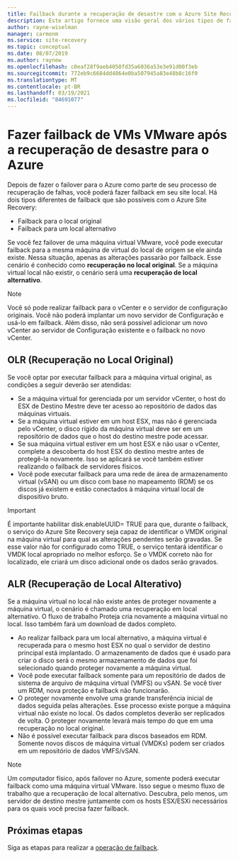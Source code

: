 ```yaml
---
title: Failback durante a recuperação de desastre com o Azure Site Recovery | Microsoft Docs
description: Este artigo fornece uma visão geral dos vários tipos de failback e advertências a serem considerados durante o failback no local durante a recuperação de desastre com o serviço Azure Site Recovery.
author: rayne-wiselman
manager: carmonm
ms.service: site-recovery
ms.topic: conceptual
ms.date: 08/07/2019
ms.author: raynew
ms.openlocfilehash: c0eaf28f9aeb4050fd35a6036a53e3e91d00f3eb
ms.sourcegitcommit: 772eb9c6684dd4864e0ba507945a83e48b8c16f0
ms.translationtype: MT
ms.contentlocale: pt-BR
ms.lasthandoff: 03/19/2021
ms.locfileid: "84691077"
---
```

# <a name="failback-of-vmware-vms-after-disaster-recovery-to-azure"></a>Fazer failback de VMs VMware após a recuperação de desastre para o Azure

Depois de fazer o failover para o Azure como parte de seu processo de recuperação de falhas, você poderá fazer failback em seu site local. Há dois tipos diferentes de failback que são possíveis com o Azure Site Recovery: 

- Failback para o local original 
- Failback para um local alternativo

Se você fez failover de uma máquina virtual VMware, você pode executar failback para a mesma máquina de virtual do local de origem se ele ainda existe. Nessa situação, apenas as alterações passarão por failback. Esse cenário é conhecido como **recuperação no local original**. Se a máquina virtual local não existir, o cenário será uma **recuperação de local alternativo**.

> [!NOTE]
> Você só pode realizar failback para o vCenter e o servidor de configuração originais. Você não poderá implantar um novo servidor de Configuração e usá-lo em failback. Além disso, não será possível adicionar um novo vCenter ao servidor de Configuração existente e o failback no novo vCenter.

## <a name="original-location-recovery-olr"></a>OLR (Recuperação no Local Original)
Se você optar por executar failback para a máquina virtual original, as condições a seguir deverão ser atendidas:

* Se a máquina virtual for gerenciada por um servidor vCenter, o host do ESX de Destino Mestre deve ter acesso ao repositório de dados das máquinas virtuais.
* Se a máquina virtual estiver em um host ESX, mas não é gerenciada pelo vCenter, o disco rígido da máquina virtual deve ser em um repositório de dados que o host do destino mestre pode acessar.
* Se sua máquina virtual estiver em um host ESX e não usar o vCenter, complete a descoberta do host ESX do destino mestre antes de protegê-la novamente. Isso se aplicará se você também estiver realizando o failback de servidores físicos.
* Você pode executar failback para uma rede de área de armazenamento virtual (vSAN) ou um disco com base no mapeamento (RDM) se os discos já existem e estão conectados à máquina virtual local de dispositivo bruto.

> [!IMPORTANT]
> É importante habilitar disk.enableUUID= TRUE para que, durante o failback, o serviço do Azure Site Recovery seja capaz de identificar o VMDK original na máquina virtual para qual as alterações pendentes serão gravadas. Se esse valor não for configurado como TRUE, o serviço tentará identificar o VMDK local apropriado no melhor esforço. Se o VMDK correto não for localizado, ele criará um disco adicional onde os dados serão gravados.

## <a name="alternate-location-recovery-alr"></a>ALR (Recuperação de Local Alterativo)
Se a máquina virtual no local não existe antes de proteger novamente a máquina virtual, o cenário é chamado uma recuperação em local alternativo. O fluxo de trabalho Proteja cria novamente a máquina virtual no local. Isso também fará um download de dados completo.

* Ao realizar failback para um local alternativo, a máquina virtual é recuperada para o mesmo host ESX no qual o servidor de destino principal está implantado. O armazenamento de dados que é usado para criar o disco será o mesmo armazenamento de dados que foi selecionado quando proteger novamente a máquina virtual.
* Você pode executar failback somente para um repositório de dados de sistema de arquivo de máquina virtual (VMFS) ou vSAN. Se você tiver um RDM, nova proteção e failback não funcionarão.
* O proteger novamente envolve uma grande transferência inicial de dados seguida pelas alterações. Esse processo existe porque a máquina virtual não existe no local. Os dados completos deverão ser replicados de volta. O proteger novamente levará mais tempo do que em uma recuperação no local original.
* Não é possível executar failback para discos baseados em RDM. Somente novos discos de máquina virtual (VMDKs) podem ser criados em um repositório de dados VMFS/vSAN.

> [!NOTE]
> Um computador físico, após failover no Azure, somente poderá executar failback como uma máquina virtual VMware. Isso segue o mesmo fluxo de trabalho que a recuperação de local alternativo. Descubra, pelo menos, um servidor de destino mestre juntamente com os hosts ESX/ESXi necessários para os quais você precisa fazer failback.

## <a name="next-steps"></a>Próximas etapas

Siga as etapas para realizar a [operação de failback](vmware-azure-failback.md).

